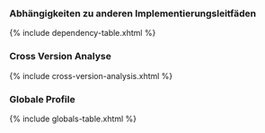 ### Abhängigkeiten zu anderen Implementierungsleitfäden

{% include dependency-table.xhtml %}

### Cross Version Analyse

{% include cross-version-analysis.xhtml %}

### Globale Profile

{% include globals-table.xhtml %}